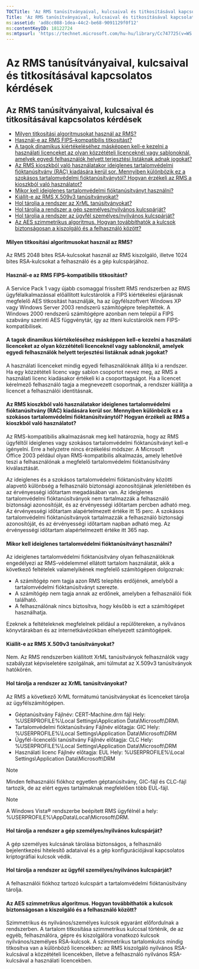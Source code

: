 ```yaml
---
TOCTitle: 'Az RMS tanúsítványaival, kulcsaival és titkosításával kapcsolatos kérdések'
Title: 'Az RMS tanúsítványaival, kulcsaival és titkosításával kapcsolatos kérdések'
ms:assetid: 'ad8cc088-1dea-44c2-be68-9091129f0f12'
ms:contentKeyID: 18122724
ms:mtpsurl: 'https://technet.microsoft.com/hu-hu/library/Cc747725(v=WS.10)'
---
```


Az RMS tanúsítványaival, kulcsaival és titkosításával kapcsolatos kérdések
==========================================================================

Az RMS tanúsítványaival, kulcsaival és titkosításával kapcsolatos kérdések
--------------------------------------------------------------------------

-   [Milyen titkosítási algoritmusokat használ az RMS?](#bkmk_10)
-   [Használ-e az RMS FIPS–kompatibilis titkosítást?](#bkmk_11)
-   [A tagok dinamikus kiértékeléséhez másképpen kell-e kezelni a használati licenceket az olyan közzétételi licenceknél vagy sablonoknál, amelyek egyedi felhasználók helyett terjesztési listáknak adnak jogokat?](#bkmk_12)
-   [Az RMS kioszkból való használatakor ideiglenes tartalomvédelmi fióktanúsítvány (RAC) kiadására kerül sor. Mennyiben különbözik ez a szokásos tartalomvédelmi fióktanúsítványtól? Hogyan érzékeli az RMS a kioszkból való használatot?](#bkmk_13)
-   [Mikor kell ideiglenes tartalomvédelmi fióktanúsítványt használni?](#bkmk_14)
-   [Kiállít-e az RMS X.509v3 tanúsítványokat?](#bkmk_15)
-   [Hol tárolja a rendszer az XrML tanúsítványokat?](#bkmk_16)
-   [Hol tárolja a rendszer a gép személyes/nyilvános kulcspárját?](#bkmk_17)
-   [Hol tárolja a rendszer az ügyfél személyes/nyilvános kulcspárját?](#bkmk_18)
-   [Az AES szimmetrikus algoritmus. Hogyan továbbíthatók a kulcsok biztonságosan a kiszolgáló és a felhasználó között?](#bkmk_19)

<span id="BKMK_10"></span>
#### Milyen titkosítási algoritmusokat használ az RMS?

Az RMS 2048 bites RSA-kulcsokat használ az RMS kiszolgáló, illetve 1024 bites RSA-kulcsokat a felhasználó és a gép kulcspárjához.

<span id="BKMK_11"></span>
#### Használ-e az RMS FIPS–kompatibilis titkosítást?

A Service Pack 1 vagy újabb csomaggal frissített RMS rendszerben az RMS ügyfélalkalmazással előállított kulcstárolók a FIPS kiértékelési eljárásnak megfelelő AES titkosítást használják, ha az ügyfélszoftvert Windows XP vagy Windows Server 2003 rendszerű számítógépre telepítették. A Windows 2000 rendszerű számítógépre azonban nem települ a FIPS szabvány szerinti AES függvénytár, így az itteni kulcstárolók nem FIPS-kompatibilisek.

<span id="BKMK_12"></span>
#### A tagok dinamikus kiértékeléséhez másképpen kell-e kezelni a használati licenceket az olyan közzétételi licenceknél vagy sablonoknál, amelyek egyedi felhasználók helyett terjesztési listáknak adnak jogokat?

A használati licenceket mindig egyedi felhasználóknak állítja ki a rendszer. Ha egy közzétételi licenc vagy sablon csoportot nevez meg, az RMS a használati licenc kiadásakor értékeli ki a csoporttagságot. Ha a licencet kérelmező felhasználó tagja a megnevezett csoportnak, a rendszer kiállítja a licencet a felhasználói identitásnak.

<span id="BKMK_13"></span>
#### Az RMS kioszkból való használatakor ideiglenes tartalomvédelmi fióktanúsítvány (RAC) kiadására kerül sor. Mennyiben különbözik ez a szokásos tartalomvédelmi fióktanúsítványtól? Hogyan érzékeli az RMS a kioszkból való használatot?

Az RMS-kompatibilis alkalmazásnak meg kell határoznia, hogy az RMS ügyféltől ideiglenes vagy szokásos tartalomvédelmi fióktanúsítványt kell-e igényelni. Erre a helyzetre nincs érzékelési módszer. A Microsoft Office 2003 például olyan RMS-kompatibilis alkalmazás, amely lehetővé teszi a felhasználónak a megfelelő tartalomvédelmi fióktanúsítvány kiválasztását.

Az ideiglenes és a szokásos tartalomvédelmi fióktanúsítvány közötti alapvető különbség a felhasználó biztonsági azonosítójának jelenlétében és az érvényességi időtartam megadásában van. Az ideiglenes tartalomvédelmi fióktanúsítványok nem tartalmazzák a felhasználó biztonsági azonosítóját, és az érvényességi időtartam percben adható meg. Az érvényességi időtartam alapértelmezett értéke itt 15 perc. A szokásos tartalomvédelmi fióktanúsítványok tartalmazzák a felhasználó biztonsági azonosítóját, és az érvényességi időtartam napban adható meg. Az érvényességi időtartam alapértelmezett értéke itt 365 nap.

<span id="BKMK_14"></span>
#### Mikor kell ideiglenes tartalomvédelmi fióktanúsítványt használni?

Az ideiglenes tartalomvédelmi fióktanúsítvány olyan felhasználóknak engedélyezi az RMS-védelemmel ellátott tartalom használatát, akik a következő feltételek valamelyikének megfelelő számítógépen dolgoznak:

-   A számítógép nem tagja azon RMS telepítés erdőjének, amelyből a tartalomvédelmi fióktanúsítványt szerezte.
-   A számítógép nem tagja annak az erdőnek, amelyben a felhasználói fiók található.
-   A felhasználónak nincs biztosítva, hogy később is ezt a számítógépet használhatja.

Ezeknek a feltételeknek megfelelnek például a repülőtereken, a nyilvános könyvtárakban és az internetkávézókban elhelyezett számítógépek.

<span id="BKMK_15"></span>
#### Kiállít-e az RMS X.509v3 tanúsítványokat?

Nem. Az RMS rendszerben kiállított XrML tanúsítványok felhasználók vagy szabályzat képviseletére szolgálnak, ami túlmutat az X.509v3 tanúsítványok hatókörén.

<span id="BKMK_16"></span>
#### Hol tárolja a rendszer az XrML tanúsítványokat?

Az RMS a következő XrML formátumú tanúsítványokat és licenceket tárolja az ügyfélszámítógépen.

-   Géptanúsítvány
    Fájlnév: CERT-Machine.drm fájl
    Hely: %USERPROFILE%\\Local Settings\\Application Data\\Microsoft\\DRM\\
-   Tartalomvédelmi fióktanúsítvány
    Fájlnév előtagja: GIC
    Hely: %USERPROFILE%\\Local Settings\\Application Data\\Microsoft\\DRM
-   Ügyfél-licencelői tanúsítvány
    Fájlnév előtagja: CLC
    Hely: %USERPROFILE%\\Local Settings\\Application Data\\Microsoft\\DRM
-   Használati licenc
    Fájlnév előtagja: EUL
    Hely: %USERPROFILE%\\Local Settings\\Application Data\\Microsoft\\DRM

> [!NOTE]
> Minden felhasználói fiókhoz egyetlen géptanúsítvány, GIC-fájl és CLC-fájl tartozik, de az elért egyes tartalmaknak megfelelően több EUL-fájl.

> [!NOTE]
> A Windows Vista® rendszerbe beépített RMS ügyfélnél a hely: %USERPROFILE%\\AppData\\Local\\Microsoft\\DRM.

<span id="BKMK_17"></span>
#### Hol tárolja a rendszer a gép személyes/nyilvános kulcspárját?

A gép személyes kulcsának tárolása biztonságos, a felhasználó bejelentkezési hitelesítő adataival és a gép konfigurációjával kapcsolatos kriptográfiai kulcsok védik.

<span id="BKMK_18"></span>
#### Hol tárolja a rendszer az ügyfél személyes/nyilvános kulcspárját?

A felhasználói fiókhoz tartozó kulcspárt a tartalomvédelmi fióktanúsítvány tárolja.

<span id="BKMK_19"></span>
#### Az AES szimmetrikus algoritmus. Hogyan továbbíthatók a kulcsok biztonságosan a kiszolgáló és a felhasználó között?

Szimmetrikus és nyilvános/személyes kulcsok egyaránt előfordulnak a rendszerben. A tartalom titkosítása szimmetrikus kulccsal történik, de az egyéb, felhasználóra, gépre és kiszolgálóra vonatkozó kulcsok nyilvános/személyes RSA-kulcsok. A szimmetrikus tartalomkulcs mindig titkosítva van a különböző licencekben: az RMS kiszolgáló nyilvános RSA-kulcsával a közzétételi licencekben, illetve a felhasználó nyilvános RSA-kulcsával a használati licencekben.
